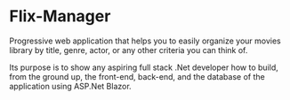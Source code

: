 # Flix-Manager

Progressive web application that helps you to easily organize your movies library by title, genre, actor, 
or any other criteria you can think of.

Its purpose is to show any aspiring full stack .Net developer how to build, from the ground up, the front-end,
back-end, and the database of the application using ASP.Net Blazor.
